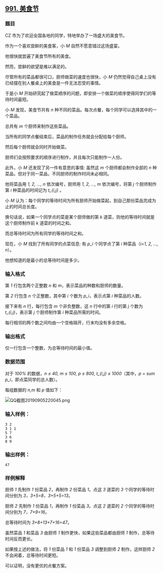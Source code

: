 ## [991. 美食节](https://www.acwing.com/problem/content/993/)

### 题目

CZ 市为了欢迎全国各地的同学，特地举办了一场盛大的美食节。

作为一个喜欢尝鲜的美食客，小 *M* 自然不愿意错过这场盛宴。

他很快就尝遍了美食节所有的美食。

然而，尝鲜的欲望是难以满足的。

尽管所有的菜品都很可口，厨师做菜的速度也很快，小 *M* 仍然觉得自己桌上没有已经摆在别人餐桌上的美食是一件无法忍受的事情。

于是小 *M* 开始研究起了做菜顺序的问题，即安排一个做菜的顺序使得同学们的等待时间最短。

小 *M* 发现，美食节共有 *n* 种不同的菜品。每次点餐，每个同学可以选择其中的一个菜品。

总共有 *m* 个厨师来制作这些菜品。

当所有的同学点餐结束后，菜品的制作任务就会分配给每个厨师。

然后每个厨师就会同时开始做菜。

厨师们会按照要求的顺序进行制作，并且每次只能制作一人份。

此外，小 *M* 还发现了另一件有意思的事情: 虽然这 *m* 个厨师都会制作全部的 *n* 种菜品，但对于同一菜品，不同厨师的制作时间未必相同。

他将菜品用 *1, 2, …, n* 依次编号，厨师用 *1, 2, …, m* 依次编号，将第 *j* 个厨师制作第 *i* 种菜品的时间记为 *t_{i,j}* 。

小 *M* 认为：每个同学的等待时间为所有厨师开始做菜起，到自己那份菜品完成为止的时间总长度。

换句话说，如果一个同学点的菜是某个厨师做的第 *k* 道菜，则他的等待时间就是这个厨师制作前 *k* 道菜的时间之和。

而总等待时间为所有同学的等待时间之和。

现在，小 *M* 找到了所有同学的点菜信息: 有 *p_i* 个同学点了第 *i* 种菜品（*i=1, 2, …, n*）。

他想知道的是最小的总等待时间是多少。

### 输入格式

第 *1* 行包含两个正整数 *n* 和 *m*，表示菜品的种数和厨师的数量。

第 *2* 行包含 *n* 个正整数，其中第 *i* 个数为 *p_i*，表示点第 *i* 种菜品的人数。

接下来有 *n* 行，每行包含 *m* 个非负整数，这 *n* 行中的第 *i* 行的第 *j* 个数为 *t_{i,j}*，表示第 *j* 个厨师制作第 *i* 种菜品所需的时间。

每行相邻的两个数之间均由一个空格隔开，行末均没有多余空格。

### 输出格式

仅一行包含一个整数，为总等待时间的最小值。

### 数据范围

对于 *100%* 的数据，*n ≤ 40, m ≤ 100, p ≤ 800, t_{i,j} ≤ 1000*（其中，*p = sum p_i*，即点菜同学的总人数）。

每组数据的 *n,m* 和 *p* 值如下：

 ![QQ截图20190905220045.png](https://cdn.acwing.com/media/article/image/2019/09/05/19_96485d28cf-QQ截图20190905220045.png)

### 输入样例：

```
3 2
3 1 1
5 7
3 6
8 9
```

### 输出样例：

```
47
```

### 样例解释

厨师 *1* 先制作 *1* 份菜品 *2*，再制作 *2* 份菜品 *1*。点这 *3* 道菜的 *3* 个同学的等待时间分别为 *3，3+5=8，3+5+5=13*。

厨师 *2* 先制作 *1* 份菜品 *1*，再制作 *1* 份菜品 *3*。点这 *2* 道菜的 *2* 个同学的等待时间分别为 *7，7+9=16*。

总等待时间为 *3+8+13+7+16=47*。

虽然菜品 *1* 和菜品 *3* 由厨师 *1* 制作更快，如果这些菜品都由厨师 *1* 制作，总等待时间反而更长。

如果按上述的做法，将 *1* 份菜品 *1* 和 *1* 份菜品 *3* 调整到厨师 *2* 制作，这样厨师 *2* 不会闲着，总等待时间更短。

可以证明，没有更优的点餐方案。
